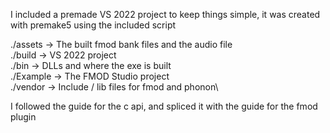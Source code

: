 I included a premade VS 2022 project to keep things simple, it was created with premake5 using the included script

./assets -> The built fmod bank files and the audio file\
./build -> VS 2022 project\
./bin -> DLLs and where the exe is built\
./Example -> The FMOD Studio project\
./vendor -> Include / lib files for fmod and phonon\

I followed the guide for the c api, and spliced it with the guide for the fmod plugin